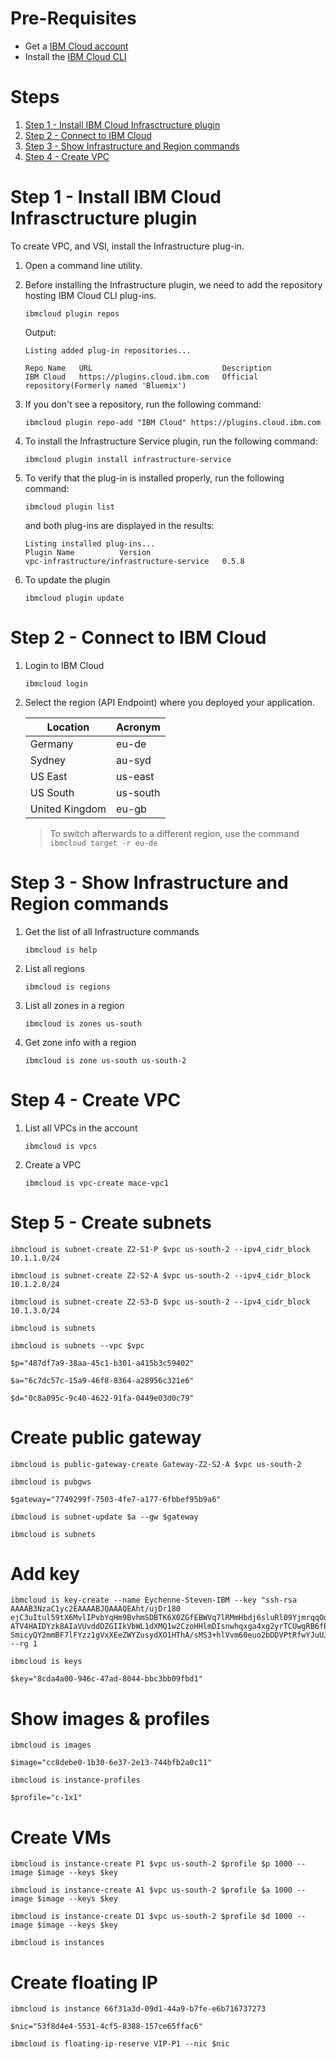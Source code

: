 # Pre-Requisites	

+ Get a [IBM Cloud account](https://cloud.ibm.com)	
+ Install the [IBM Cloud CLI](https://github.com/IBM-Cloud/ibm-cloud-cli-release/releases/)	


# Steps	

1. [Step 1 - Install IBM Cloud Infrasctructure plugin](#step-1---install-ibm-cloud-infrastructure-plugin)	
1. [Step 2 - Connect to IBM Cloud](#step-2---connect-to-ibm-cloud)	
1. [Step 3 - Show Infrastructure and Region commands](#step-3---show-infrastructure-and-region-commands)	
1. [Step 4 - Create VPC](#step-2---create-vpc)	


# Step 1 - Install IBM Cloud Infrasctructure plugin	

To create VPC, and VSI, install the Infrastructure plug-in.	

1. Open a command line utility.	

1. Before installing the Infrastructure plugin, we need to add the repository hosting IBM Cloud CLI plug-ins.	
    ```	
    ibmcloud plugin repos	
    ```	
    Output:	
    ```	
    Listing added plug-in repositories...

    Repo Name   URL                             Description
    IBM Cloud   https://plugins.cloud.ibm.com   Official repository(Formerly named 'Bluemix')
    ```	

1. If you don't see a repository, run the following command:	
    ```	
    ibmcloud plugin repo-add "IBM Cloud" https://plugins.cloud.ibm.com
    ```	

1. To install the Infrastructure Service plugin, run the following command:	
    ```	
   ibmcloud plugin install infrastructure-service	
    ```	

1. To verify that the plug-in is installed properly, run the following command:	
    ```	
    ibmcloud plugin list	
    ```	
    and both plug-ins are displayed in the results:	
    ```	
    Listing installed plug-ins...	
    Plugin Name          Version	
    vpc-infrastructure/infrastructure-service   0.5.8	
    ```	

1. To update the plugin	
    ```	
    ibmcloud plugin update	
    ```	


# Step 2 - Connect to IBM Cloud	

1. Login to IBM Cloud	
    ```	
    ibmcloud login	
    ```	

1. Select the region (API Endpoint) where you deployed your application.	

    | Location | Acronym |
    | ----- | ----------- |
    |Germany|eu-de|
    |Sydney|au-syd|
    |US East|us-east|
    |US South|us-south|
    |United Kingdom|eu-gb|

    >  To switch afterwards to a different region, use the command `ibmcloud target -r eu-de`	


# Step 3 - Show Infrastructure and Region commands	

1. Get the list of all Infrastructure commands	
    ```	
    ibmcloud is help	
    ```	

1. List all regions	
    ```	
    ibmcloud is regions	
    ```	

1. List all zones in a region	
    ```	
    ibmcloud is zones us-south	
    ```	

1. Get zone info with a region	
    ```	
    ibmcloud is zone us-south us-south-2	
    ```	


# Step 4 - Create VPC	

1. List all VPCs in the account	
    ```	
    ibmcloud is vpcs	
    ```	

1. Create a VPC	
    ```	
    ibmcloud is vpc-create mace-vpc1	
    ```	


# Step 5 - Create subnets	
```	
ibmcloud is subnet-create Z2-S1-P $vpc us-south-2 --ipv4_cidr_block 10.1.1.0/24	
```	
```	
ibmcloud is subnet-create Z2-S2-A $vpc us-south-2 --ipv4_cidr_block 10.1.2.0/24	
```	
```	
ibmcloud is subnet-create Z2-S3-D $vpc us-south-2 --ipv4_cidr_block 10.1.3.0/24	
```	
```	
ibmcloud is subnets	
```	
```	
ibmcloud is subnets --vpc $vpc	
```	
```	
$p="487df7a9-38aa-45c1-b301-a415b3c59402"	
```	
```	
$a="6c7dc57c-15a9-46f8-8364-a28956c321e6"	
```	
```	
$d="0c8a095c-9c40-4622-91fa-0449e03d0c79"	
```	

# Create public gateway	
```	
ibmcloud is public-gateway-create Gateway-Z2-S2-A $vpc us-south-2	
```	
```	
ibmcloud is pubgws	
```	
```	
$gateway="7749299f-7503-4fe7-a177-6fbbef95b9a6"	
```	
```	
ibmcloud is subnet-update $a --gw $gateway	
```	
```	
ibmcloud is subnets	
```	

# Add key	
```	
ibmcloud is key-create --name Eychenne-Steven-IBM --key "ssh-rsa AAAAB3NzaC1yc2EAAAABJQAAAQEAht/ujDr180	
ejC3uItul59tX6MvlIPvbYqHm9BvhmSDBTK6X0ZGfEBWVq7lRMmHbdj6sluRl09YjmrqqOo5em73wn46OGSWivuDilAKO5MBsgNEtdavaDNAhUZj7MVgpRm6	
ATV4HAIDYzk8AIaVUvddDZGIIkVbWL1dXMQ1w2CzoHHlmDIsnwhqxga4xg2yrTCUwgRB6fBTw8T9w8YGH8xNp2V1lVpgph54WHKfgeilPIScxsjLX/6J3qiU	
SmicyQY2mmBF7lFYzz1gVxXEeZWYZusydXO1HThA/sMS3+hlVvm60euo2bDDVPtRfwYJuUJFI0zCR4eORYF6i0+pvPzQ==" --rg 1	
```	
```	
ibmcloud is keys	
```	
```	
$key="8cda4a00-946c-47ad-8044-bbc3bb09fbd1"	
```	

# Show images & profiles	
```	
ibmcloud is images	
```	
```	
$image="cc8debe0-1b30-6e37-2e13-744bfb2a0c11"	
```	
```	
ibmcloud is instance-profiles	
```	
```	
$profile="c-1x1"	
```	

# Create VMs	
```	
ibmcloud is instance-create P1 $vpc us-south-2 $profile $p 1000 --image $image --keys $key	
```	
```	
ibmcloud is instance-create A1 $vpc us-south-2 $profile $a 1000 --image $image --keys $key	
```	
```	
ibmcloud is instance-create D1 $vpc us-south-2 $profile $d 1000 --image $image --keys $key	
```	
```	
ibmcloud is instances	
```	

# Create floating IP	
```	
ibmcloud is instance 66f31a3d-09d1-44a9-b7fe-e6b716737273	
```	
```	
$nic="53f8d4e4-5531-4cf5-8388-157ce65ffac6"	
```	
```	
ibmcloud is floating-ip-reserve VIP-P1 --nic $nic	
```